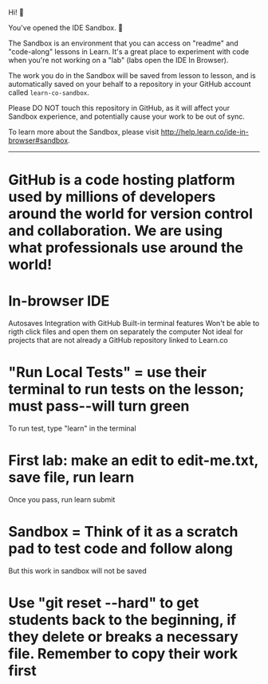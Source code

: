 Hi! 👋

You've opened the IDE Sandbox. 🎉

The Sandbox is an environment that you can access on "readme" and "code-along" lessons in Learn. It's a great place to experiment with code when you're not working on a "lab" (labs open the IDE In Browser).

The work you do in the Sandbox will be saved from lesson to lesson, and is automatically saved on your behalf to a repository in your GitHub account called `learn-co-sandbox`.

Please DO NOT touch this repository in GitHub, as it will affect your Sandbox experience, and potentially cause your work to be out of sync.

To learn more about the Sandbox, please visit http://help.learn.co/ide-in-browser#sandbox.

----------------

# GitHub is a code hosting platform used by millions of developers around the world for version control and collaboration. We are using what professionals use around the world!

# In-browser IDE
Autosaves
Integration with GitHub
Built-in terminal features 
Won't be able to rigth click files and open them on separately the computer
Not ideal for projects that are not already a GitHub repository linked to Learn.co 

# "Run Local Tests" = use their terminal to run tests on the lesson; must pass--will turn green 
To run test, type "learn" in the terminal 

# First lab: make an edit to edit-me.txt, save file, run learn 
Once you pass, run learn submit 

# Sandbox = Think of it as a scratch pad to test code and follow along
But this work in sandbox will not be saved 

# Use "git reset --hard" to get students back to the beginning, if they delete or breaks a necessary file. Remember to copy their work first